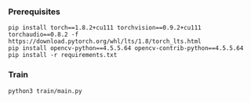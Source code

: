 ### Prerequisites

    pip install torch==1.8.2+cu111 torchvision==0.9.2+cu111 torchaudio==0.8.2 -f https://download.pytorch.org/whl/lts/1.8/torch_lts.html
    pip install opencv-python==4.5.5.64 opencv-contrib-python==4.5.5.64
    pip install -r requirements.txt

### Train

    python3 train/main.py 




